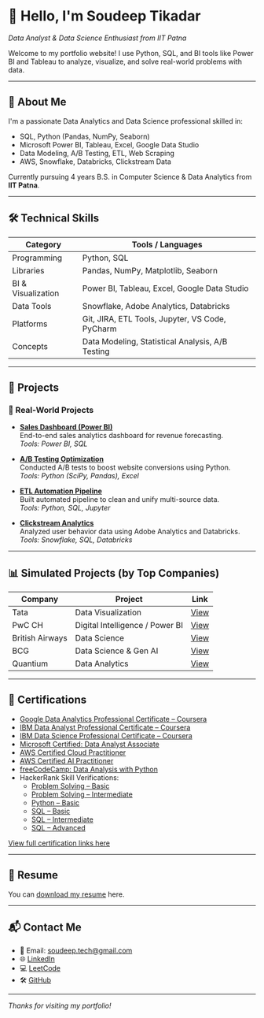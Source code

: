 # 👋 Hello, I'm Soudeep Tikadar

_Data Analyst & Data Science Enthusiast from IIT Patna_

Welcome to my portfolio website! I use Python, SQL, and BI tools like Power BI and Tableau to analyze, visualize, and solve real-world problems with data.

---

## 📌 About Me

I'm a passionate Data Analytics and Data Science professional skilled in:

- SQL, Python (Pandas, NumPy, Seaborn)
- Microsoft Power BI, Tableau, Excel, Google Data Studio
- Data Modeling, A/B Testing, ETL, Web Scraping
- AWS, Snowflake, Databricks, Clickstream Data

Currently pursuing 4 years B.S. in Computer Science & Data Analytics from **IIT Patna**.

---

## 🛠 Technical Skills

| Category              | Tools / Languages                                  |
|-----------------------|----------------------------------------------------|
| Programming           | Python, SQL                                        |
| Libraries             | Pandas, NumPy, Matplotlib, Seaborn                 |
| BI & Visualization    | Power BI, Tableau, Excel, Google Data Studio       |
| Data Tools            | Snowflake, Adobe Analytics, Databricks             |
| Platforms             | Git, JIRA, ETL Tools, Jupyter, VS Code, PyCharm    |
| Concepts              | Data Modeling, Statistical Analysis, A/B Testing   |

---

## 📂 Projects

### 💼 Real-World Projects

- **[Sales Dashboard (Power BI)](https://your-link-here.com)**  
  End-to-end sales analytics dashboard for revenue forecasting.  
  *Tools: Power BI, SQL*

- **[A/B Testing Optimization](https://your-link-here.com)**  
  Conducted A/B tests to boost website conversions using Python.  
  *Tools: Python (SciPy, Pandas), Excel*

- **[ETL Automation Pipeline](https://your-link-here.com)**  
  Built automated pipeline to clean and unify multi-source data.  
  *Tools: Python, SQL, Jupyter*

- **[Clickstream Analytics](https://your-link-here.com)**  
  Analyzed user behavior data using Adobe Analytics and Databricks.  
  *Tools: Snowflake, SQL, Databricks*

---

## 📊 Simulated Projects (by Top Companies)

| Company              | Project                             | Link |
|----------------------|--------------------------------------|------|
| Tata                 | Data Visualization                   | [View](https://www.theforage.com/simulations/tata/data-visualisation-p5xo) |
| PwC CH               | Digital Intelligence / Power BI      | [View](https://www.theforage.com/simulations/pwc-ch/digital-intelligence-kmu8) |
| British Airways      | Data Science                         | [View](https://www.theforage.com/simulations/british-airways/data-science-yqoz) |
| BCG                  | Data Science & Gen AI                | [View](https://www.theforage.com/simulations/bcg/data-science-ccdz) |
| Quantium             | Data Analytics                       | [View](https://www.theforage.com/simulations/quantium/data-analytics-rqkb) |

---

## 📜 Certifications

- [Google Data Analytics Professional Certificate – Coursera](https://www.coursera.org/professional-certificates/google-data-analytics)  
- [IBM Data Analyst Professional Certificate – Coursera](https://www.coursera.org/professional-certificates/ibm-data-analyst)  
- [IBM Data Science Professional Certificate – Coursera](https://www.coursera.org/professional-certificates/ibm-data-science)  
- [Microsoft Certified: Data Analyst Associate](https://learn.microsoft.com/en-us/credentials/certifications/data-analyst-associate/?practice-assessment-type=certification)  
- [AWS Certified Cloud Practitioner](https://aws.amazon.com/certification/certified-cloud-practitioner/?pp=cert&c=exam&z=2)  
- [AWS Certified AI Practitioner](https://aws.amazon.com/certification/certified-ai-practitioner/?pp=cert&c=exam&z=2)  
- [freeCodeCamp: Data Analysis with Python](https://www.freecodecamp.org/learn/data-analysis-with-python/)  
- HackerRank Skill Verifications:  
  - [Problem Solving – Basic](https://www.hackerrank.com/skills-verification/problem_solving_basic)  
  - [Problem Solving – Intermediate](https://www.hackerrank.com/skills-verification/problem_solving_intermediate)  
  - [Python – Basic](https://www.hackerrank.com/skills-verification/python_basic)  
  - [SQL – Basic](https://www.hackerrank.com/skills-verification/sql_basic)  
  - [SQL – Intermediate](https://www.hackerrank.com/skills-verification/sql_intermediate)  
  - [SQL – Advanced](https://www.hackerrank.com/skills-verification/sql_advanced)


[View full certification links here](./certifications.html) <!-- Create this later -->

---

## 📄 Resume

You can [download my resume](./resume.pdf) here.

---

## 📬 Contact Me

- 📧 Email: soudeep.tech@gmail.com  
- 🌐 [LinkedIn](https://www.linkedin.com/in/soudeeptikadar/)  
- 💻 [LeetCode](https://leetcode.com/soudeeptikadar/)  
- 🛠 [GitHub](https://github.com/soudeeptikadar)

---

_Thanks for visiting my portfolio!_
